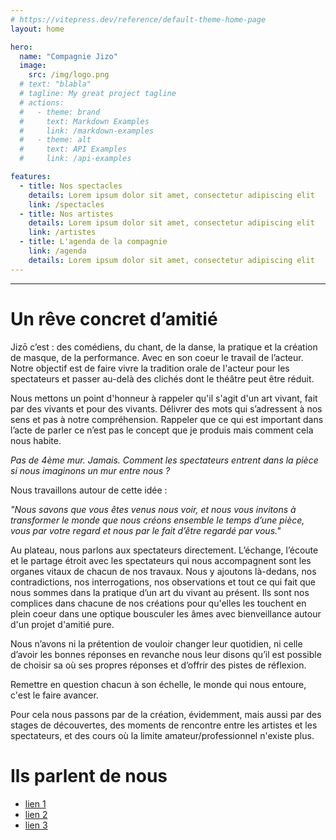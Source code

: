 ```yaml
---
# https://vitepress.dev/reference/default-theme-home-page
layout: home

hero:
  name: "Compagnie Jizo"
  image:
    src: /img/logo.png
  # text: "blabla"
  # tagline: My great project tagline
  # actions:
  #   - theme: brand
  #     text: Markdown Examples
  #     link: /markdown-examples
  #   - theme: alt
  #     text: API Examples
  #     link: /api-examples

features:
  - title: Nos spectacles
    details: Lorem ipsum dolor sit amet, consectetur adipiscing elit
    link: /spectacles
  - title: Nos artistes
    details: Lorem ipsum dolor sit amet, consectetur adipiscing elit
    link: /artistes
  - title: L'agenda de la compagnie
    link: /agenda
    details: Lorem ipsum dolor sit amet, consectetur adipiscing elit
---
```


---

# Un rêve concret d’amitié

Jizō c’est : des comédiens, du chant, de la danse, la pratique et la création de masque, de la performance. Avec en son coeur le travail de l’acteur. Notre objectif est de faire vivre la tradition orale de l'acteur pour les spectateurs et passer au-delà des clichés dont le théâtre peut être réduit.

Nous mettons un point d'honneur à rappeler qu'il s'agit d'un art vivant, fait par des vivants et pour des vivants. Délivrer des mots qui s’adressent à nos sens et pas à notre compréhension. Rappeler que ce qui est important dans l’acte de parler ce n’est pas le concept que je produis mais comment cela nous habite.

_Pas de 4ème mur. Jamais. Comment les spectateurs entrent dans la pièce si nous imaginons un mur entre nous ?_

Nous travaillons autour de cette idée :

_"Nous savons que vous êtes venus nous voir, et nous vous invitons à transformer le monde que nous créons ensemble le temps d’une pièce, vous par votre regard et nous par le fait d’être regardé par vous."_

Au plateau, nous parlons aux spectateurs directement.
L’échange, l’écoute et le partage étroit avec les spectateurs qui nous accompagnent sont les organes vitaux de chacun de nos travaux. Nous y ajoutons là-dedans, nos contradictions, nos interrogations, nos observations et tout ce qui fait que nous sommes dans la pratique d’un art du vivant au présent. Ils sont nos complices dans chacune de nos créations pour qu'elles les touchent en plein coeur dans une optique bousculer les âmes avec bienveillance autour d'un projet d'amitié pure.

Nous n’avons ni la prétention de vouloir changer leur quotidien, ni celle d’avoir les bonnes réponses en revanche nous leur disons qu’il est possible de choisir sa où ses propres réponses et d’offrir des pistes de réflexion.

Remettre en question chacun à son échelle, le monde qui nous entoure, c'est le faire avancer.

Pour cela nous passons par de la création, évidemment, mais aussi par des stages de découvertes, des moments de rencontre entre les artistes et les spectateurs, et des cours où la limite amateur/professionnel n'existe plus.

# Ils parlent de nous

- [lien 1]()
- [lien 2]()
- [lien 3]()
